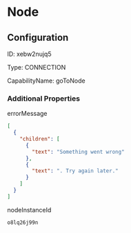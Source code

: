 # Node
## Configuration
ID:  xebw2nujq5

Type: CONNECTION 

CapabilityName: goToNode






### Additional Properties
errorMessage
```json 
[
  {
    "children": [
      {
        "text": "Something went wrong"
      },
      {
        "text": ". Try again later."
      }
    ]
  }
]
```


nodeInstanceId
```string 
o8lq26j99n
```




